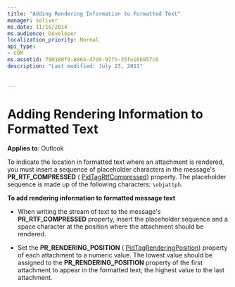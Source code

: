 ```yaml
---
title: "Adding Rendering Information to Formatted Text"
manager: soliver
ms.date: 11/16/2014
ms.audience: Developer
localization_priority: Normal
api_type:
- COM
ms.assetid: 790180f9-8864-47d4-97fb-35fe16b957c0
description: "Last modified: July 23, 2011"
 
 
---
```


# Adding Rendering Information to Formatted Text

  
  
**Applies to**: Outlook 
  
To indicate the location in formatted text where an attachment is rendered, you must insert a sequence of placeholder characters in the message's **PR_RTF_COMPRESSED** ( [PidTagRtfCompressed](pidtagrtfcompressed-canonical-property.md)) property. The placeholder sequence is made up of the following characters:  `\objattph`.
  
 **To add rendering information to formatted message text**
  
- When writing the stream of text to the message's **PR_RTF_COMPRESSED** property, insert the placeholder sequence and a space character at the position where the attachment should be rendered. 
    
- Set the **PR_RENDERING_POSITION** ( [PidTagRenderingPosition](pidtagrenderingposition-canonical-property.md)) property of each attachment to a numeric value. The lowest value should be assigned to the **PR_RENDERING_POSITION** property of the first attachment to appear in the formatted text; the highest value to the last attachment. 
    

